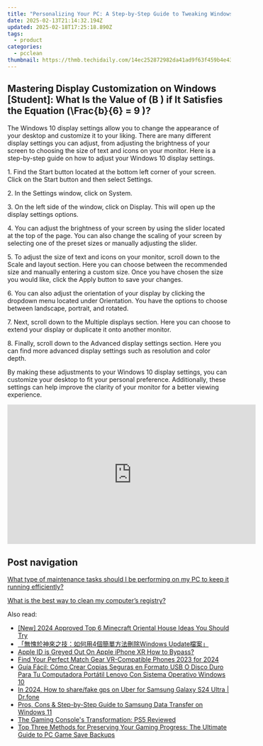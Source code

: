 ```yaml
---
title: "Personalizing Your PC: A Step-by-Step Guide to Tweaking Windows Control Panel Preferences - YL Computing"
date: 2025-02-13T21:14:32.194Z
updated: 2025-02-18T17:25:18.890Z
tags:
  - product
categories:
  - pcclean
thumbnail: https://thmb.techidaily.com/14ec252872982da41ad9f63f459b4e43e487f639283132cbb2c57561289fd670.jpg
---
```


## Mastering Display Customization on Windows [Student]: What Is the Value of \(B \) if It Satisfies the Equation \(\Frac{b}{6} = 9 \)?

The Windows 10 display settings allow you to change the appearance of your desktop and customize it to your liking. There are many different display settings you can adjust, from adjusting the brightness of your screen to choosing the size of text and icons on your monitor. Here is a step-by-step guide on how to adjust your Windows 10 display settings. 

1\. Find the Start button located at the bottom left corner of your screen. Click on the Start button and then select Settings.

2\. In the Settings window, click on System.

3\. On the left side of the window, click on Display. This will open up the display settings options. 

4\. You can adjust the brightness of your screen by using the slider located at the top of the page. You can also change the scaling of your screen by selecting one of the preset sizes or manually adjusting the slider.

5\. To adjust the size of text and icons on your monitor, scroll down to the Scale and layout section. Here you can choose between the recommended size and manually entering a custom size. Once you have chosen the size you would like, click the Apply button to save your changes.

6\. You can also adjust the orientation of your display by clicking the dropdown menu located under Orientation. You have the options to choose between landscape, portrait, and rotated.

7\. Next, scroll down to the Multiple displays section. Here you can choose to extend your display or duplicate it onto another monitor.

8\. Finally, scroll down to the Advanced display settings section. Here you can find more advanced display settings such as resolution and color depth. 

By making these adjustments to your Windows 10 display settings, you can customize your desktop to fit your personal preference. Additionally, these settings can help improve the clarity of your monitor for a better viewing experience.

<!-- affiliate ads begin -->
<iframe width="560" height="315" src="https://www.youtube.com/embed/_O8m9KphYzs?si=jITthzeyX_Kmt9X2" title="YouTube video player" frameborder="0" allow="accelerometer; autoplay; clipboard-write; encrypted-media; gyroscope; picture-in-picture; web-share" referrerpolicy="strict-origin-when-cross-origin" allowfullscreen></iframe>
<!-- affiliate ads end -->

## Post navigation

[What type of maintenance tasks should I be performing on my PC to keep it running efficiently?](https://tools.techidaily.com/pcclean/products/)

[What is the best way to clean my computer’s registry?](https://tools.techidaily.com/pcclean/products/)

<ins class="adsbygoogle"
     style="display:block"
     data-ad-format="autorelaxed"
     data-ad-client="ca-pub-7571918770474297"
     data-ad-slot="1223367746"></ins>

<ins class="adsbygoogle"
     style="display:block"
     data-ad-client="ca-pub-7571918770474297"
     data-ad-slot="8358498916"
     data-ad-format="auto"
     data-full-width-responsive="true"></ins>

<span class="atpl-alsoreadstyle">Also read:</span>
<div><ul>
<li><a href="https://screen-sharing-recording.techidaily.com/new-2024-approved-top-6-minecraft-oriental-house-ideas-you-should-try/"><u>[New] 2024 Approved Top 6 Minecraft Oriental House Ideas You Should Try</u></a></li>
<li><a href="https://win-hot.techidaily.com/4windows-update/"><u>「無愧於神來之技：如何用4個簡單方法刪除Windows Update檔案」</u></a></li>
<li><a href="https://apple-account.techidaily.com/apple-id-is-greyed-out-on-apple-iphone-xr-how-to-bypass-by-drfone-ios/"><u>Apple ID is Greyed Out On Apple iPhone XR How to Bypass?</u></a></li>
<li><a href="https://fox-helps.techidaily.com/find-your-perfect-match-gear-vr-compatible-phones-2023-for-2024/"><u>Find Your Perfect Match Gear VR-Compatible Phones 2023 for 2024</u></a></li>
<li><a href="https://win-hot.techidaily.com/guia-facil-como-crear-copias-seguras-en-formato-usb-o-disco-duro-para-tu-computadora-portatil-lenovo-con-sistema-operativo-windows-10/"><u>Guía Fácil: Cómo Crear Copias Seguras en Formato USB O Disco Duro Para Tu Computadora Portátil Lenovo Con Sistema Operativo Windows 10</u></a></li>
<li><a href="https://review-topics.techidaily.com/in-2024-how-to-sharefake-gps-on-uber-for-samsung-galaxy-s24-ultra-drfone-by-drfone-virtual-android/"><u>In 2024, How to share/fake gps on Uber for Samsung Galaxy S24 Ultra | Dr.fone</u></a></li>
<li><a href="https://win-hot.techidaily.com/pros-cons-and-step-by-step-guide-to-samsung-data-transfer-on-windows-11/"><u>Pros, Cons & Step-by-Step Guide to Samsung Data Transfer on Windows 11</u></a></li>
<li><a href="https://games-able.techidaily.com/the-gaming-consoles-transformation-ps5-reviewed/"><u>The Gaming Console's Transformation: PS5 Reviewed</u></a></li>
<li><a href="https://win-hot.techidaily.com/top-three-methods-for-preserving-your-gaming-progress-the-ultimate-guide-to-pc-game-save-backups/"><u>Top Three Methods for Preserving Your Gaming Progress: The Ultimate Guide to PC Game Save Backups</u></a></li>
</ul></div>

